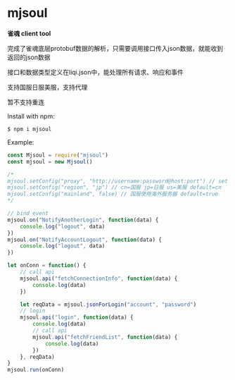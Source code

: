 # mjsoul

**雀魂 client tool**

完成了雀魂底层protobuf数据的解析，只需要调用接口传入json数据，就能收到返回的json数据

接口和数据类型定义在liqi.json中，能处理所有请求、响应和事件

支持国服日服美服，支持代理

暂不支持重连

Install with npm:
```
$ npm i mjsoul
```

Example:
```js
const Mjsoul = require("mjsoul")
const mjsoul = new Mjsoul()

/*
mjsoul.setConfig("proxy", "http://username:password@host:port") // set proxy
mjsoul.setConfig("region", "jp") // cn=国服 jp=日服 us=美服 default=cn
mjsoul.setConfig("mainland", false) // 国服使用海外服务器 default=true
*/

// bind event
mjsoul.on("NotifyAnotherLogin", function(data) {
    console.log("logout", data)
})
mjsoul.on("NotifyAccountLogout", function(data) {
    console.log("logout", data)
})

let onConn = function() {
    // call api
    mjsoul.api("fetchConnectionInfo", function(data) {
        console.log(data)
    })

    let reqData = mjsoul.jsonForLogin("account", "password")
    // login
    mjsoul.api("login", function(data) {
        console.log(data)
        // call api
        mjsoul.api("fetchFriendList", function(data) {
            console.log(data)
        })
    }, reqData)
}
mjsoul.run(onConn)
```
